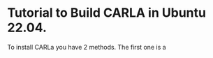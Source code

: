# Tutorial to Build CARLA in Ubuntu 22.04. 

To install CARLa you have 2 methods. The first one is a 
